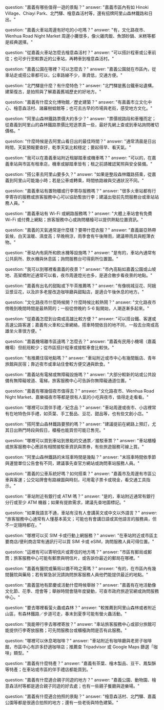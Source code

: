 question: "嘉義有哪些值得一遊的景點？"
answer: "嘉義市區內有如 Hinoki Village、Chiayi Park、北門驛、檜意森活村等，還有招牌阿里山森林鐵路和日出。"

question: "嘉義火車站周邊有好吃的小吃嗎？"
answer: "有，文化路夜市、Wenhua Road Night Market 周邊小攤很多，像火雞肉飯、魚頭砂鍋、米糕等都是經典選擇。"

question: "從嘉義火車站怎麼去檜意森活村？"
answer: "可以搭計程車或公車前往；也可步行至較靠近的公車站，再轉車到檜意森活村。"

question: "嘉義公園在哪裡？可以怎麼去？"
answer: "嘉義公園就在市區內，從車站走或搭公車都可以，公車路線不少，車資低，交通方便。"

question: "北門驛是什麼？有什麼特色？"
answer: "北門驛是舊台鐵車站遺構，建築復古，是拍照與了解嘉義舊城歷史的好地方。"

question: "嘉義有什麼文化博物館／歷史建築？"
answer: "有嘉義市立文化中心、檜意森活村、諸羅樹蛙館等；也可去古早的市場與老街，感受地方文化。"

question: "阿里山森林鐵路票價大約多少？"
answer: "票價視路段和車種而定；從嘉義到阿里山的森林鐵路票價比短途票貴一些，最好先網上查或到車站詢問確切價格。"

question: "什麼時候是去阿里山看日出的最佳時間？"
answer: "通常清晨是日出時間，天氣預報要查好，乾季天氣比較穩定；要起得早、看天氣。"

question: "我可以在嘉義車站附近租腳踏車或機車嗎？"
answer: "可以的，在嘉義車站與市區有租車店，機車或腳踏車皆有；租之前請確認駕照與安全裝備。"

question: "搭公車去阿里山要多久？"
answer: "如果是整段森林鐵路搭乘，從嘉義到阿里山可能幾小時；若是公車或轉乘，時間依路線與交通狀況不同。"

question: "嘉義車站有置物櫃或行李寄存服務嗎？"
answer: "很多火車站都有行李寄存的服務或旅客服務中心可以協助暫放行李；建議出發前先問服務台或車站站務人員。"

question: "嘉義車站有 Wi-Fi 或網路服務嗎？"
answer: "大體上車站會有免費 Wi-Fi 或付費上網點；旅客服務中心或詢問櫃檯可以提供熱點位置資訊。"

question: "嘉義的天氣通常是什麼樣？要帶什麼衣服？"
answer: "嘉義屬亞熱帶氣候，白天溫暖、濕度高；早晚稍涼，雨季會有午後陣雨，建議帶雨具與輕薄衣物。"

question: "車站內有廁所和飲水機等設施嗎？"
answer: "是有的，車站內通常有公共廁所、飲水機與休息區；詢問服務台可得廁所位置圖。"

question: "我可以到哪裡看嘉義的夜景？"
answer: "市內高點如嘉義公園或山坡地、高架橋附近通常可以看，夜市周邊燈光也多，是適合散步看夜景的地點。"

question: "嘉義有出名的甜點或下午茶推薦嗎？"
answer: "有像桃城豆花、阿娥豆漿豆花，以及許多老屋改造咖啡廳與甜點店，是適合午後休息的地方。"

question: "文化路夜市什麼時候開？什麼時候比較熱鬧？"
answer: "文化路夜市傍晚到晚間時間是最熱鬧的；一般從傍晚約 5-6 點開始，人潮逐漸多起來。"

question: "從嘉義怎麼到台南或高雄比較方便？"
answer: "可以搭台鐵、客運或高速公路客運；嘉義有火車和公車網絡，搭車時間依目的地不同，一般去台南或高雄坐火車很方便。"

question: "嘉義機場離市區遠嗎？怎麼去？"
answer: "嘉義有民用小機場（嘉義機場）但航班較少；從市區搭計程車或接駁車會比較快。"

question: "有推薦住宿地點嗎？"
answer: "車站附近或市中心有幾間飯店、青年旅館與民宿；靠近夜市或車站住會較方便交通與飲食。"

question: "嘉義站有電梯或無障礙設施嗎？"
answer: "大部分較新的站或公共設備有無障礙坡道、電梯，旅客服務中心可告訴你無障礙通道位置。"

question: "嘉義有哪幾個夜市值得去？"
answer: "文化路夜市、Wenhua Road Night Market、嘉樂福夜市等都是很有人氣的小吃與夜市，值得走走看看。"

question: "哪裡可以買伴手禮／紀念品？"
answer: "車站周邊或夜市、小店裡常有在地特色伴手禮，如茶葉、手工藝品、豆花、甜品等，也有些文創小店。"

question: "搭阿里山森林鐵路要預約嗎？"
answer: "建議提前在網路上預訂，尤其日出熱門時段與假日，櫃檯也能買但可能已售完。"

question: "哪裡可以買到車站到景點的交通票／接駁車票？"
answer: "車站櫃檯或旅客服務中心應該有相關接駁車資訊與票券，有些旅遊服務可線上買。"

question: "阿里山森林鐵路的末班車時間是幾點？"
answer: "末班車時間依季節與運營單位公告會有不同，建議事先查官方網站或詢問車站服務人員。"

question: "嘉義的公車系統好嗎？如何搭乘？"
answer: "嘉義市及周邊有市區公車與客運；公交站牌會有路線圖與時刻，可用電子票卡或現金，看交通工具指示。"

question: "車站附近有銀行或 ATM 嗎？"
answer: "是的，車站附近通常有銀行分行或至少 ATM 機器；如果有提款需求，建議先查地圖標記。"

question: "如果我語言不通，車站有沒有人會講英文或中文以外語言？"
answer: "旅客服務中心通常有人懂基本英文；可能也有會講日語或其他語言的服務員，但不一定隨時都在。"

question: "哪裡可以买 SIM 卡或行動上網服務？"
answer: "在車站附近或市區主要商店/便利商店常有通訊行可以買 SIM 卡或 eSIM，詢問服務人員可得位置。"

question: "這裡有可以寄明信片或寄信的地方嗎？"
answer: "市區有郵局或郵筒；旅客服務中心可能有郵票與明信片，或告訴你最近的郵局在哪裡。"

question: "嘉義有醫院或藥局以備不時之需嗎？"
answer: "有的，在市區內有幾間醫院與藥局；若有緊急狀況請詢問旅客服務人員他們能提供最近的地點。"

question: "嘉義當地有節慶或活動什麼時候舉辦？"
answer: "嘉義有在地活動像文化節、花季、燈會等；舉辦時間會隨年度變動，可查市政府旅遊官網或詢問服務中心。"

question: "要去哪裡看萤火蟲或森林？"
answer: "較推薦到阿里山森林或者附近山區，有森林鐵路／步道可走，春末到夏季可能有螢火蟲活動。"

question: "我能帶行李去哪裡寄放？"
answer: "車站旅客服務中心或部分旅館可能提供行李寄放服務；可先問服務台或櫃檯詢問是否有此服務。"

question: "哪裡可以休息喝咖啡？"
answer: "車站附近有咖啡廳與老房子咖啡館，市區中心有許多舒適咖啡店；推薦查 Tripadvisor 或 Google Maps 篩選「咖啡」類型。"

question: "嘉義有什麼特產？"
answer: "嘉義有茶葉、檜木製品、豆干、鳳梨酥等特產；在車站或市區的伴手禮店都能買到。"

question: "嘉義有什麼適合親子同遊的地方？"
answer: "嘉義公園、動物園、檜意森活村等都是適合親子同遊的好去處；也有一些親子餐廳與遊樂場。"

question: "嘉義有什麼適合拍照的景點？"
answer: "檜意森活村、北門驛、嘉義公園等都是很適合拍照的地方；還有一些老街與特色建築。"